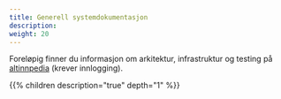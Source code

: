 ```yaml
---
title: Generell systemdokumentasjon
description: 
weight: 20
---
```


Foreløpig finner du informasjon om arkitektur, infrastruktur og testing på [altinnpedia](https://altinnpedia.ai-dev.brreg.no/) (krever innlogging).

{{% children description="true" depth="1" %}}